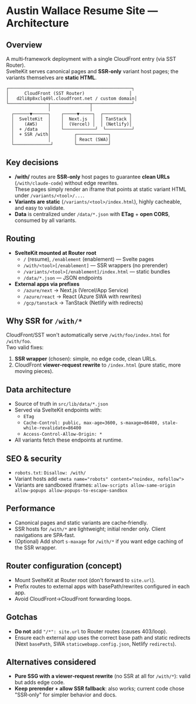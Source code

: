 # Austin Wallace Resume Site — Architecture

## Overview

A multi‑framework deployment with a single CloudFront entry (via SST Router).  
SvelteKit serves canonical pages and **SSR-only** variant host pages; the variants themselves are **static HTML**.

```
┌───────────────────────────────────────────────┐
│      CloudFront (SST Router)                 │
│   d2li8p8xclq49l.cloudfront.net / custom domain│
└───────────────┬───────────────┬───────────────┘
                │               │
  ┌──────▼──────┐    ┌─────▼─────┐  ┌──────────┐
  │  SvelteKit  │    │  Next.js  │  │ TanStack │
  │    (AWS)    │    │  (Vercel) │  │ (Netlify)│
  │  + /data    │    └────────────┘  └──────────┘
  │  + SSR /with│         ┌────────────┐
  │             │         │ React (SWA)│
  └──────────────┘        └────────────┘
```

## Key decisions

- **/with/** routes are **SSR-only** host pages to guarantee **clean URLs** (`/with/claude-code`) without edge rewrites.  
  These pages simply render an iframe that points at static variant HTML under `/variants/<tool>/...`.
- **Variants are static** (`/variants/<tool>/index.html`), highly cacheable, and easy to validate.
- **Data** is centralized under `/data/*.json` with **ETag** + **open CORS**, consumed by all variants.

## Routing

- **SvelteKit mounted at Router root**
  - `/` (resume), `/enablement` (enablement) — Svelte pages
  - `/with/<tool>[/enablement]` — SSR wrappers (no prerender)
  - `/variants/<tool>[/enablement]/index.html` — static bundles
  - `/data/*.json` — JSON endpoints
- **External apps via prefixes**
  - `/azure/next` → Next.js (Vercel/App Service)
  - `/azure/react` → React (Azure SWA with rewrites)
  - `/gcp/tanstack` → TanStack (Netlify with redirects)

## Why SSR for `/with/*`

CloudFront/SST won't automatically serve `/with/foo/index.html` for `/with/foo`.  
Two valid fixes:
1) **SSR wrapper** (chosen): simple, no edge code, clean URLs.  
2) CloudFront **viewer‑request rewrite** to `/index.html` (pure static, more moving pieces).

## Data architecture

- Source of truth in `src/lib/data/*.json`
- Served via SvelteKit endpoints with:
  - `ETag`
  - `Cache-Control: public, max-age=3600, s-maxage=86400, stale-while-revalidate=86400`
  - `Access-Control-Allow-Origin: *`
- All variants fetch these endpoints at runtime.

## SEO & security

- `robots.txt`: `Disallow: /with/`
- Variant hosts add `<meta name="robots" content="noindex, nofollow">`
- Variants are sandboxed iframes:
  `allow-scripts allow-same-origin allow-popups allow-popups-to-escape-sandbox`

## Performance

- Canonical pages and static variants are cache‑friendly.
- SSR hosts for `/with/*` are lightweight; initial render only. Client navigations are SPA‑fast.
- (Optional) Add short `s-maxage` for `/with/*` if you want edge caching of the SSR wrapper.

## Router configuration (concept)

- Mount SvelteKit at Router root (don't forward to `site.url`).
- Prefix routes to external apps with basePath/rewrites configured in each app.
- Avoid CloudFront→CloudFront forwarding loops.

## Gotchas

- **Do not** add `"/*": site.url` to Router routes (causes 403/loop).
- Ensure each external app uses the correct base path and static redirects (Next `basePath`, SWA `staticwebapp.config.json`, Netlify `redirects`).

## Alternatives considered

- **Pure SSG with a viewer‑request rewrite** (no SSR at all for `/with/*`): valid but adds edge code.
- **Keep prerender + allow SSR fallback**: also works; current code chose "SSR‑only" for simpler behavior and docs.